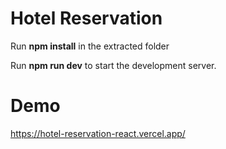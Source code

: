 # Hotel Reservation

Run <b>npm install</b> in the extracted folder

Run <b>npm run dev</b> to start the development server.

# Demo
https://hotel-reservation-react.vercel.app/
